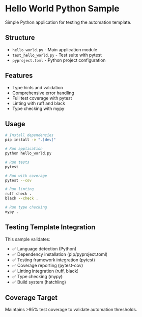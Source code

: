 # Hello World Python Sample

Simple Python application for testing the automation template.

## Structure

- `hello_world.py` - Main application module
- `test_hello_world.py` - Test suite with pytest
- `pyproject.toml` - Python project configuration

## Features

- Type hints and validation
- Comprehensive error handling  
- Full test coverage with pytest
- Linting with ruff and black
- Type checking with mypy

## Usage

```bash
# Install dependencies
pip install -e ".[dev]"

# Run application
python hello_world.py

# Run tests
pytest

# Run with coverage
pytest --cov

# Run linting
ruff check .
black --check .

# Run type checking
mypy .
```

## Testing Template Integration

This sample validates:
- ✅ Language detection (Python)
- ✅ Dependency installation (pip/pyproject.toml)
- ✅ Testing framework integration (pytest)
- ✅ Coverage reporting (pytest-cov)
- ✅ Linting integration (ruff, black)
- ✅ Type checking (mypy)
- ✅ Build system (hatchling)

## Coverage Target

Maintains >95% test coverage to validate automation thresholds.
